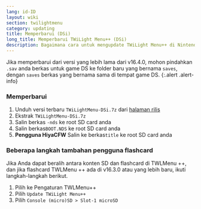 ```yaml
---
lang: id-ID
layout: wiki
section: twilightmenu
category: updating
title: Memperbarui (DSi)
long_title: Memperbarui TWiLight Menu++ (DSi)
description: Bagaimana cara untuk mengupdate TWiLight Menu++ di Nintendo DSi
---
```


Jika memperbarui dari versi yang lebih lama dari v16.4.0, mohon pindahkan `.sav` anda berkas untuk game DS ke folder baru yang bernama `saves`, dengan `saves` berkas yang bernama sama di tempat game DS.
{:.alert .alert-info}

### Memperbarui
1. Unduh versi terbaru `TWiLightMenu-DSi.7z` dari [halaman rilis](https://github.com/DS-Homebrew/TWiLightMenu/releases)
1. Ekstrak `TWiLightMenu-DSi.7z`
1. Salin berkas `-nds` ke root SD card anda
1. Salin berkas`BOOT.NDS` ke root SD card anda
1. **Pengguna HiyaCFW** Salin ke berkas`title` ke root SD card anda

### Beberapa langkah tambahan pengguna flashcard

Jika Anda dapat beralih antara konten SD dan flashcard di TWLMenu ++, dan jika flashcard TWLMenu ++ ada di v16.3.0 atau yang lebih baru, ikuti langkah-langkah berikut.

1. Pilih ke Pengaturan TWLMenu++
1. Pilih `Update TWiLight Menu++`
1. Pilih `Console (micro)SD > Slot-1 microSD`
